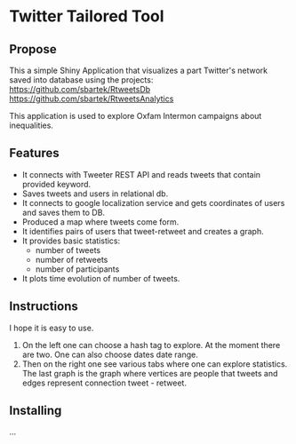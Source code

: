 # Twitter Tailored Tool

## Propose

This a simple Shiny Application that visualizes a part Twitter's
network saved into database using the projects:
https://github.com/sbartek/RtweetsDb
https://github.com/sbartek/RtweetsAnalytics

This application is used to explore Oxfam Intermon campaigns
about inequalities.

## Features

* It connects with Tweeter REST API and reads tweets that contain provided keyword.
* Saves tweets and users in relational db.
* It connects to google localization service and gets coordinates of users and saves them to DB.
* Produced a map where tweets come form.
* It identifies pairs of users that tweet-retweet and creates a graph.
* It provides basic statistics:
   - number of tweets
   - number of retweets
   - number of participants
* It plots time evolution of number of tweets.

## Instructions

I hope it is easy to use.

1. On the left one can choose a hash tag to explore. At the moment
   there are two. One can also choose dates date range.
2. Then on the right one see various tabs where one can explore
   statistics. The last graph is the graph where vertices are people
   that tweets and edges represent connection tweet - retweet.

## Installing

...

